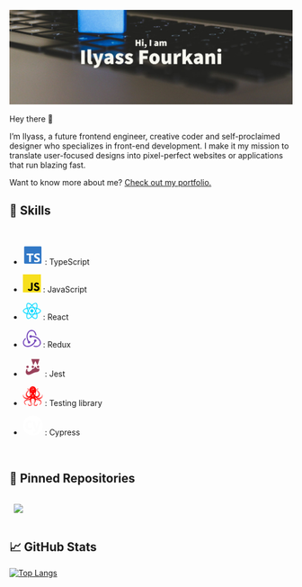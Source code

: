 [![Ilyass's GitHub Banner](./images/Ilyass.png)](https://github.com/Ilyass-shw)

Hey there 👋

I’m Ilyass, a future frontend engineer, creative coder and self-proclaimed designer who specializes in front-end development. I make it my mission to translate user-focused designs into pixel-perfect websites or applications that run blazing fast.

Want to know more about me? [Check out my portfolio.](https://braydoncoyer.dev/)
<br>

## 💼 Skills
<br>

- <svg xmlns="./imgsndSvgs" xmlns:xlink="./imgsndSvgs" aria-hidden="true" focusable="false" width="2.2rem" height="2.2rem" style="-ms-transform: rotate(360deg); -webkit-transform: rotate(360deg); transform: rotate(360deg);" preserveAspectRatio="xMidYMid meet" viewBox="0 0 32 32"><rect x="2" y="2" width="28" height="28" rx="1.312" fill="#3178c6"/><path d="M18.245 23.759v3.068a6.492 6.492 0 0 0 1.764.575a11.56 11.56 0 0 0 2.146.192a9.968 9.968 0 0 0 2.088-.211a5.11 5.11 0 0 0 1.735-.7a3.542 3.542 0 0 0 1.181-1.266a4.469 4.469 0 0 0 .186-3.394a3.409 3.409 0 0 0-.717-1.117a5.236 5.236 0 0 0-1.123-.877a12.027 12.027 0 0 0-1.477-.734q-.6-.249-1.08-.484a5.5 5.5 0 0 1-.813-.479a2.089 2.089 0 0 1-.516-.518a1.091 1.091 0 0 1-.181-.618a1.039 1.039 0 0 1 .162-.571a1.4 1.4 0 0 1 .459-.436a2.439 2.439 0 0 1 .726-.283a4.211 4.211 0 0 1 .956-.1a5.942 5.942 0 0 1 .808.058a6.292 6.292 0 0 1 .856.177a5.994 5.994 0 0 1 .836.3a4.657 4.657 0 0 1 .751.422V13.9a7.509 7.509 0 0 0-1.525-.4a12.426 12.426 0 0 0-1.9-.129a8.767 8.767 0 0 0-2.064.235a5.239 5.239 0 0 0-1.716.733a3.655 3.655 0 0 0-1.171 1.271a3.731 3.731 0 0 0-.431 1.845a3.588 3.588 0 0 0 .789 2.34a6 6 0 0 0 2.395 1.639q.63.26 1.175.509a6.458 6.458 0 0 1 .942.517a2.463 2.463 0 0 1 .626.585a1.2 1.2 0 0 1 .23.719a1.1 1.1 0 0 1-.144.552a1.269 1.269 0 0 1-.435.441a2.381 2.381 0 0 1-.726.292a4.377 4.377 0 0 1-1.018.105a5.773 5.773 0 0 1-1.969-.35a5.874 5.874 0 0 1-1.805-1.045zm-5.154-7.638h4v-2.527H5.938v2.527H9.92v11.254h3.171z" fill="#fff" fill-rule="evenodd"/></svg>      :  TypeScript

- <svg xmlns="./imgsndSvgs" xmlns:xlink="./imgsndSvgs" aria-hidden="true" focusable="false" width="2rem" height="2rem" style="-ms-transform: rotate(360deg); -webkit-transform: rotate(360deg); transform: rotate(360deg);" preserveAspectRatio="xMidYMid meet" viewBox="0 0 256 256"><path d="M0 0h256v256H0V0z" fill="#F7DF1E"/><path d="M67.312 213.932l19.59-11.856c3.78 6.701 7.218 12.371 15.465 12.371c7.905 0 12.89-3.092 12.89-15.12v-81.798h24.057v82.138c0 24.917-14.606 36.259-35.916 36.259c-19.245 0-30.416-9.967-36.087-21.996" fill="#000"/><path d="M152.381 211.354l19.588-11.341c5.157 8.421 11.859 14.607 23.715 14.607c9.969 0 16.325-4.984 16.325-11.858c0-8.248-6.53-11.17-17.528-15.98l-6.013-2.58c-17.357-7.387-28.87-16.667-28.87-36.257c0-18.044 13.747-31.792 35.228-31.792c15.294 0 26.292 5.328 34.196 19.247L210.29 147.43c-4.125-7.389-8.591-10.31-15.465-10.31c-7.046 0-11.514 4.468-11.514 10.31c0 7.217 4.468 10.14 14.778 14.608l6.014 2.577c20.45 8.765 31.963 17.7 31.963 37.804c0 21.654-17.012 33.51-39.867 33.51c-22.339 0-36.774-10.654-43.819-24.574" fill="#000"/></svg> : JavaScript

- <svg xmlns="./imgsndSvgs" xmlns:xlink="./imgsndSvgs" aria-hidden="true" focusable="false" width="2rem" height="2rem" style="-ms-transform: rotate(360deg); -webkit-transform: rotate(360deg); transform: rotate(360deg);" preserveAspectRatio="xMidYMid meet" viewBox="0 0 256 228"><path d="M210.483 73.824a171.49 171.49 0 0 0-8.24-2.597c.465-1.9.893-3.777 1.273-5.621c6.238-30.281 2.16-54.676-11.769-62.708c-13.355-7.7-35.196.329-57.254 19.526a171.23 171.23 0 0 0-6.375 5.848a155.866 155.866 0 0 0-4.241-3.917C100.759 3.829 77.587-4.822 63.673 3.233C50.33 10.957 46.379 33.89 51.995 62.588a170.974 170.974 0 0 0 1.892 8.48c-3.28.932-6.445 1.924-9.474 2.98C17.309 83.498 0 98.307 0 113.668c0 15.865 18.582 31.778 46.812 41.427a145.52 145.52 0 0 0 6.921 2.165a167.467 167.467 0 0 0-2.01 9.138c-5.354 28.2-1.173 50.591 12.134 58.266c13.744 7.926 36.812-.22 59.273-19.855a145.567 145.567 0 0 0 5.342-4.923a168.064 168.064 0 0 0 6.92 6.314c21.758 18.722 43.246 26.282 56.54 18.586c13.731-7.949 18.194-32.003 12.4-61.268a145.016 145.016 0 0 0-1.535-6.842c1.62-.48 3.21-.974 4.76-1.488c29.348-9.723 48.443-25.443 48.443-41.52c0-15.417-17.868-30.326-45.517-39.844zm-6.365 70.984c-1.4.463-2.836.91-4.3 1.345c-3.24-10.257-7.612-21.163-12.963-32.432c5.106-11 9.31-21.767 12.459-31.957c2.619.758 5.16 1.557 7.61 2.4c23.69 8.156 38.14 20.213 38.14 29.504c0 9.896-15.606 22.743-40.946 31.14zm-10.514 20.834c2.562 12.94 2.927 24.64 1.23 33.787c-1.524 8.219-4.59 13.698-8.382 15.893c-8.067 4.67-25.32-1.4-43.927-17.412a156.726 156.726 0 0 1-6.437-5.87c7.214-7.889 14.423-17.06 21.459-27.246c12.376-1.098 24.068-2.894 34.671-5.345c.522 2.107.986 4.173 1.386 6.193zM87.276 214.515c-7.882 2.783-14.16 2.863-17.955.675c-8.075-4.657-11.432-22.636-6.853-46.752a156.923 156.923 0 0 1 1.869-8.499c10.486 2.32 22.093 3.988 34.498 4.994c7.084 9.967 14.501 19.128 21.976 27.15a134.668 134.668 0 0 1-4.877 4.492c-9.933 8.682-19.886 14.842-28.658 17.94zM50.35 144.747c-12.483-4.267-22.792-9.812-29.858-15.863c-6.35-5.437-9.555-10.836-9.555-15.216c0-9.322 13.897-21.212 37.076-29.293c2.813-.98 5.757-1.905 8.812-2.773c3.204 10.42 7.406 21.315 12.477 32.332c-5.137 11.18-9.399 22.249-12.634 32.792a134.718 134.718 0 0 1-6.318-1.979zm12.378-84.26c-4.811-24.587-1.616-43.134 6.425-47.789c8.564-4.958 27.502 2.111 47.463 19.835a144.318 144.318 0 0 1 3.841 3.545c-7.438 7.987-14.787 17.08-21.808 26.988c-12.04 1.116-23.565 2.908-34.161 5.309a160.342 160.342 0 0 1-1.76-7.887zm110.427 27.268a347.8 347.8 0 0 0-7.785-12.803c8.168 1.033 15.994 2.404 23.343 4.08c-2.206 7.072-4.956 14.465-8.193 22.045a381.151 381.151 0 0 0-7.365-13.322zm-45.032-43.861c5.044 5.465 10.096 11.566 15.065 18.186a322.04 322.04 0 0 0-30.257-.006c4.974-6.559 10.069-12.652 15.192-18.18zM82.802 87.83a323.167 323.167 0 0 0-7.227 13.238c-3.184-7.553-5.909-14.98-8.134-22.152c7.304-1.634 15.093-2.97 23.209-3.984a321.524 321.524 0 0 0-7.848 12.897zm8.081 65.352c-8.385-.936-16.291-2.203-23.593-3.793c2.26-7.3 5.045-14.885 8.298-22.6a321.187 321.187 0 0 0 7.257 13.246c2.594 4.48 5.28 8.868 8.038 13.147zm37.542 31.03c-5.184-5.592-10.354-11.779-15.403-18.433c4.902.192 9.899.29 14.978.29c5.218 0 10.376-.117 15.453-.343c-4.985 6.774-10.018 12.97-15.028 18.486zm52.198-57.817c3.422 7.8 6.306 15.345 8.596 22.52c-7.422 1.694-15.436 3.058-23.88 4.071a382.417 382.417 0 0 0 7.859-13.026a347.403 347.403 0 0 0 7.425-13.565zm-16.898 8.101a358.557 358.557 0 0 1-12.281 19.815a329.4 329.4 0 0 1-23.444.823c-7.967 0-15.716-.248-23.178-.732a310.202 310.202 0 0 1-12.513-19.846h.001a307.41 307.41 0 0 1-10.923-20.627a310.278 310.278 0 0 1 10.89-20.637l-.001.001a307.318 307.318 0 0 1 12.413-19.761c7.613-.576 15.42-.876 23.31-.876H128c7.926 0 15.743.303 23.354.883a329.357 329.357 0 0 1 12.335 19.695a358.489 358.489 0 0 1 11.036 20.54a329.472 329.472 0 0 1-11 20.722zm22.56-122.124c8.572 4.944 11.906 24.881 6.52 51.026c-.344 1.668-.73 3.367-1.15 5.09c-10.622-2.452-22.155-4.275-34.23-5.408c-7.034-10.017-14.323-19.124-21.64-27.008a160.789 160.789 0 0 1 5.888-5.4c18.9-16.447 36.564-22.941 44.612-18.3zM128 90.808c12.625 0 22.86 10.235 22.86 22.86s-10.235 22.86-22.86 22.86s-22.86-10.235-22.86-22.86s10.235-22.86 22.86-22.86z" fill="#00D8FF"/></svg> : React
- <svg xmlns="./imgsndSvgs" xmlns:xlink="./imgsndSvgs" aria-hidden="true" focusable="false" width="2rem" height="2rem" style="-ms-transform: rotate(360deg); -webkit-transform: rotate(360deg); transform: rotate(360deg);" preserveAspectRatio="xMidYMid meet" viewBox="0 0 256 244"><path d="M177.381 169.733c9.447-.978 16.614-9.122 16.288-18.896c-.325-9.773-8.47-17.592-18.243-17.592h-.651c-10.1.326-17.918 8.796-17.592 18.895c.326 4.887 2.28 9.122 5.212 12.054c-11.076 21.828-28.016 37.791-53.426 51.148c-17.266 9.122-35.183 12.38-53.1 10.1c-14.66-1.955-26.062-8.47-33.23-19.222c-10.424-15.963-11.401-33.23-2.605-50.496c6.19-12.38 15.962-21.502 22.152-26.063c-1.303-4.235-3.258-11.402-4.235-16.614c-47.237 34.207-42.35 80.468-28.016 102.295c10.75 16.29 32.577 26.389 56.684 26.389c6.515 0 13.03-.652 19.546-2.28c41.699-8.145 73.299-32.905 91.216-69.718zm57.336-40.397c-24.759-28.995-61.245-44.958-102.944-44.958h-5.212c-2.932-5.864-9.122-9.774-15.963-9.774h-.652C99.848 74.93 92.03 83.4 92.355 93.5c.326 9.773 8.47 17.592 18.243 17.592h.651c7.167-.326 13.357-4.887 15.963-11.077h5.864c24.759 0 48.214 7.167 69.39 21.176c16.288 10.751 28.016 24.76 34.531 41.7c5.538 13.683 5.212 27.04-.652 38.443c-9.121 17.266-24.432 26.714-44.63 26.714c-13.031 0-25.41-3.91-31.926-6.842c-3.583 3.258-10.099 8.47-14.66 11.729c14.009 6.515 28.343 10.099 42.025 10.099c31.274 0 54.404-17.267 63.2-34.533c9.447-18.896 8.795-51.474-15.637-79.165zM69.225 175.27c.326 9.774 8.47 17.592 18.243 17.592h.652c10.099-.325 17.917-8.796 17.591-18.895c-.325-9.774-8.47-17.592-18.243-17.592h-.651c-.652 0-1.63 0-2.28.325c-13.357-22.153-18.895-46.26-16.94-72.323c1.302-19.547 7.818-36.488 19.22-50.497c9.447-12.054 27.69-17.918 40.07-18.243c34.531-.652 49.19 42.351 50.168 59.618c4.235.977 11.402 3.258 16.289 4.887C189.434 27.366 156.857 0 125.584 0c-29.32 0-56.359 21.176-67.11 52.451c-14.985 41.7-5.212 81.771 13.031 113.372c-1.628 2.28-2.606 5.864-2.28 9.448z" fill="#764ABC"/></svg> :  Redux
- <svg xmlns="./imgsndSvgs" xmlns:xlink="./imgsndSvgs" aria-hidden="true" focusable="false" width="2.2rem" height="2.2rem" style="-ms-transform: rotate(360deg); -webkit-transform: rotate(360deg); transform: rotate(360deg);" preserveAspectRatio="xMidYMid meet" viewBox="0 0 32 32"><path d="M27.089 15.786a2.606 2.606 0 0 0-2.606-2.606c-.093 0-.184.005-.274.014l3.58-10.557H12.577l3.574 10.548c-.052 0-.105-.005-.158-.005a2.607 2.607 0 0 0-.792 5.09a11.375 11.375 0 0 1-2.049 2.579A10.443 10.443 0 0 1 9.5 23.116a3.324 3.324 0 0 1-1.665-4.23c.077-.18.155-.362.23-.544a2.608 2.608 0 1 0-2.09-.4a20.08 20.08 0 0 0-1.889 4.788c-.354 2.135 0 4.4 1.845 5.681c4.3 2.981 8.969-1.848 13.891-3.061c1.784-.44 3.742-.369 5.313-1.28a4.443 4.443 0 0 0 2.179-3.088a4.639 4.639 0 0 0-.831-3.521a2.6 2.6 0 0 0 .606-1.671zM18.6 15.8v-.009a2.605 2.605 0 0 0-1.256-2.23L20.188 7.8l2.85 5.814a2.6 2.6 0 0 0-1.161 2.169v.057L18.6 15.8z" fill="#99425b"/><path d="M27.726 15.786a3.248 3.248 0 0 0-2.643-3.186L28.677 2H11.689l3.6 10.621a3.242 3.242 0 0 0-1.005 5.919a10.852 10.852 0 0 1-1.568 1.846a9.836 9.836 0 0 1-3.16 2.03a2.657 2.657 0 0 1-1.134-3.281l.04-.093l.074-.175a3.244 3.244 0 1 0-3.34-.754c-.108.231-.222.465-.339.706a14.022 14.022 0 0 0-1.4 3.8c-.465 2.8.285 5.043 2.111 6.308A5.751 5.751 0 0 0 8.934 30c2.132 0 4.289-1.071 6.4-2.119a23.638 23.638 0 0 1 4.642-1.917a18.262 18.262 0 0 1 1.8-.319a9.969 9.969 0 0 0 3.679-1.028a5.088 5.088 0 0 0 2.487-3.53a5.255 5.255 0 0 0-.69-3.613a3.225 3.225 0 0 0 .475-1.688zm-1.273 0a1.97 1.97 0 1 1-1.97-1.97a1.973 1.973 0 0 1 1.97 1.97zM26.9 3.273l-3.174 9.36a3.283 3.283 0 0 0-.4.125l-3.135-6.4l-3.145 6.362a3.276 3.276 0 0 0-.419-.114l-3.163-9.333zM15.993 13.816a1.97 1.97 0 1 1-1.97 1.97a1.972 1.972 0 0 1 1.97-1.97zm-8.523.019a1.97 1.97 0 1 1-1.97 1.97a1.972 1.972 0 0 1 1.969-1.97zm19.217 7.034a3.818 3.818 0 0 1-1.871 2.646a8.88 8.88 0 0 1-3.223.87c-.632.091-1.285.185-1.924.343a24.609 24.609 0 0 0-4.9 2.013c-3.164 1.571-5.9 2.928-8.472 1.143c-1.887-1.308-1.8-3.728-1.58-5.054A12.775 12.775 0 0 1 6 19.376l.27-.559a3.25 3.25 0 0 0 .838.21a3.963 3.963 0 0 0 2.1 4.655l.245.126l.259-.093a11.022 11.022 0 0 0 3.876-2.4a12.11 12.11 0 0 0 1.918-2.32a3.241 3.241 0 0 0 2.64-5.627l2.038-4.121l2.059 4.2a3.24 3.24 0 0 0 4.088 5a3.952 3.952 0 0 1 .355 2.421z" fill="#fff"/></svg> : Jest
- <svg xmlns="./imgsndSvgs" xmlns:xlink="./imgsndSvgs" aria-hidden="true" focusable="false" width="2.2rem" height="2.2rem" style="-ms-transform: rotate(360deg); -webkit-transform: rotate(360deg); transform: rotate(360deg);" preserveAspectRatio="xMidYMid meet" viewBox="0 0 24 24"><path d="M23.447 9.756c.028.05.053.113.078.186c-.028-.06-.047-.129-.078-.186c.592 2.304-1.95 5.003-5.13 4.239h.001c4.596-3.01 2.332-6.772.19-8.58c-1.762-1.49-.721-1.95.021-1.95c.237 0 .443.046.519.121l-.005-.004l.006.004c-.018-1.433-5.066-1.11-.65 3.494c2.268 2.365-.408 7.596-3.596 3.618a.974.974 0 0 1-.071-.113c.515-.214.937-.795.937-1.753a2.383 2.383 0 0 0-.197-.986c.368-.75.707-1.647.707-2.77c0-2.684-1.742-5.076-4.18-5.076s-4.18 2.392-4.18 5.076c0 1.123.339 2.02.707 2.771a2.374 2.374 0 0 0-.197.988c0 .958.421 1.54.937 1.753a.985.985 0 0 1-.072.113C6.006 14.679 3.33 9.447 5.598 7.083c4.417-4.604-.633-4.926-.651-3.494l.008-.004c.078-.074.28-.12.515-.12c.742 0 1.783.46.021 1.95c-2.133 1.8-4.383 5.538.139 8.542c.018.013.03.027.049.04c-3.176.764-5.714-1.928-5.131-4.232l.004-.01c-.001.002-.002.005-.004.006l.001-.003l-.003.007c-1.174 1.61-.606 5.779 3.778 6.168c.019.003.035.009.054.012c-4.36 1-3.048 7.02.021 6.056L4.388 22l.016-.003C2.27 21.652 2.11 19 3.176 18.087c1.172-1.006 2.519-.137 5.302-.932l.03-.004c-.03 2.446 2.352 3.76 1.103 5.16c-1.316 1.473-3.112-.1-2.858-1.55l.006-.029l-.004.008v-.004l-.004.012C5.65 22.598 7.044 24 8.61 24c.899 0 1.855-.462 2.429-1.567c1.214-2.337-2.385-6.432.96-6.432c3.344 0-.255 4.095.959 6.432c.574 1.105 1.53 1.567 2.43 1.567c1.571 0 2.97-1.411 1.85-3.268l.005.021l-.006-.017c.276 1.457-1.533 3.057-2.855 1.575c-1.244-1.404 1.131-2.718 1.106-5.163c2.806.812 4.157-.072 5.334.94c1.066.911.906 3.564-1.228 3.91h.007c3.07.958 4.377-5.054.018-6.057l.005-.001c4.44-.362 5.009-4.573 3.822-6.184zm-20.238.39C3.072 7.9 5.019 6.073 5.62 5.565c.838-.707 1.165-1.272.998-1.727a.809.809 0 0 0-.656-.512a1.411 1.411 0 0 0-.573.03c.169-.082.365-.13.574-.13c.475 0 .866.223.995.569c.117.313.12 1.007-1.174 2.133c-2.047 1.783-2.213 3.922-1.685 5.33c.458 1.223 1.47 2.014 2.58 2.014c.177 0 .355-.02.533-.057c-.54.46-1.16.61-1.412.656c-1.494-1.045-2.512-2.419-2.591-3.727zm5.208 6.873c-1.135.302-2.295.319-3.038.323c-.924.006-1.655.01-2.333.593c-.617.528-.873 1.594-.609 2.536c.091.325.19.656.426.857c.178.153.482.37.787.522l-.016-.004c.019.01.033.023.052.033c-.993-.212-1.572-1.18-1.642-2.134c-.088-1.205.602-2.728 2.832-3.055c.354-.052.728-.083 1.101-.114c.91-.076 1.85-.155 2.497-.54c-.024.38-.046.788-.057.983zm.25-2.684c-.65.998-1.936 1.153-3.07 1.29c-.32.038-.613.083-.883.138l-.356-.024c-1.801-.156-3.141-1.006-3.775-2.396a4.068 4.068 0 0 1-.353-2.055s.038-.376.108-.77c-.087 1.095.207 2.138.88 2.997a4.649 4.649 0 0 0 3.636 1.762c1.33 0 2.588-.59 3.545-1.663c.33-.37.478-.398.516-.398c.128.186.019.708-.247 1.119zm6.372-5.503c0 1.347-1.527 1.347-1.527 0s1.527-1.347 1.527 0zM13.234 3.34c0 .741-1.235.741-1.235 0c0-.74 1.235-.74 1.235 0zm-.258 8.156c0 .749-.06 1.356-.133 1.356s-.126-.605-.125-1.355c0-.75.062-1.356.133-1.356c.07 0 .128.606.125 1.355zm-.952-1.614c.056 0 .1.73.1 1.631s-.044 1.631-.1 1.631s-.1-.73-.1-1.63c0-.902.045-1.632.1-1.632zm-.193-8.21c0 .511-.849.511-.849 0s.85-.506.85 0zm-.587 4.22c0-.354.587-.351.587 0c0 .354-.587.354-.587 0zm.046 5.622c0 .768-.064 1.39-.137 1.39c-.073 0-.132-.622-.131-1.389s.064-1.389.138-1.389c.074 0 .132.62.13 1.388zm0-7.495c0 .51-.849.51-.849 0s.849-.51.849 0zm-1.147-1.234c0 .353-.587.353-.587 0s.587-.353.587 0zm-.08 2.508c0 .255-.425.255-.425 0c0-.256.424-.256.424 0zm-1.1 3.54c0-1.347 1.528-1.347 1.528 0s-1.528 1.347-1.528 0zm5.327 9.088c-.078.74-.273 1.38-.446 1.946c-.347 1.138-.622 2.036.242 3.002c.363.407.829.622 1.346.622c.64 0 1.278-.34 1.664-.889a1.97 1.97 0 0 0 .325-.844c.017.16.026.31.015.417a1.623 1.623 0 0 1-.197.646c-.336.595-1.063.98-1.85.98c-.95 0-1.77-.532-2.253-1.459c-.481-.927-.132-2.214.177-3.35c.302-1.115.564-2.077.104-2.678c-.263-.345-.727-.512-1.417-.512c-.691 0-1.155.167-1.418.512c-.46.6-.198 1.563.104 2.678c.309 1.136.658 2.423.177 3.35c-.482.927-1.303 1.459-2.252 1.459c-.788 0-1.515-.385-1.851-.98a1.623 1.623 0 0 1-.182-1.058c.048.296.142.582.323.84c.387.547 1.025.888 1.665.888c.518 0 .984-.215 1.348-.622c.862-.966.588-1.862.24-2.998c-.173-.567-.369-1.21-.445-1.95c-.1-.966.119-1.827.6-2.36c.399-.441.967-.666 1.69-.666s1.293.224 1.69.665c.48.533.7 1.393.6 2.36zm3.029-4.647c1.11 0 2.122-.79 2.579-2.014c.526-1.408.36-3.547-1.69-5.33c-1.295-1.127-1.292-1.82-1.175-2.134c.13-.345.52-.569.994-.569c.193 0 .372.045.532.115l.011.004a1.466 1.466 0 0 0-.533-.018a.809.809 0 0 0-.656.512c-.166.455.16 1.02.998 1.728c.6.507 2.548 2.334 2.411 4.578c-.08 1.308-1.097 2.682-2.591 3.727a3.072 3.072 0 0 1-1.412-.656c.177.038.356.057.532.057zm4.635 6.469c-.07.956-.65 1.922-1.645 2.134c.015-.008.028-.018.042-.027c.305-.153.608-.368.785-.52c.235-.202.335-.533.426-.858c.264-.942.008-2.008-.609-2.536c-.678-.582-1.409-.587-2.333-.593c-.743-.004-1.903-.021-3.04-.323c-.01-.196-.03-.602-.054-.983c.647.386 1.589.465 2.5.542c.373.031.744.062 1.097.113c2.23.327 2.919 1.848 2.83 3.05zm-2.666-3.979c-.271-.056-.565-.1-.886-.14c-1.135-.136-2.421-.291-3.07-1.29c-.268-.41-.38-.93-.292-1.09a.145.145 0 0 1 .048-.009c.09 0 .238.073.511.379c.957 1.073 2.217 1.663 3.546 1.663c1.414 0 2.774-.66 3.637-1.763c.672-.858.965-1.9.88-2.994c.07.393.107.77.107.77a4.068 4.068 0 0 1-.353 2.054c-.634 1.39-1.974 2.24-3.775 2.396l-.353.024zm-9.69-7.495a.236.236 0 0 1 .11.221a.236.236 0 1 1-.47 0a.235.235 0 0 1 .36-.221zm4.295.443a.235.235 0 0 1-.11-.222a.235.235 0 1 1 .469 0a.236.236 0 0 1-.359.222z" fill="red"/></svg> : Testing library
- <svg xmlns="./imgsndSvgs" xmlns:xlink="./imgsndSvgs" aria-hidden="true" focusable="false" width="2.2rem" height="2.2rem" style="-ms-transform: rotate(360deg); -webkit-transform: rotate(360deg); transform: rotate(360deg);" preserveAspectRatio="xMidYMid meet" viewBox="0 0 24 24"><path d="M11.998 0C5.366 0 0 5.367 0 12a11.992 11.992 0 0 0 12 12c6.633 0 12-5.367 12-12c-.001-6.633-5.412-12-12.002-12zM6.37 14.575c.392.523.916.742 1.657.742c.35 0 .699-.044 1.004-.175c.306-.13.655-.306 1.09-.567l1.223 1.745c-1.003.83-2.138 1.222-3.447 1.222c-1.048 0-1.92-.218-2.705-.654a4.393 4.393 0 0 1-1.746-1.92c-.392-.83-.611-1.79-.611-2.925c0-1.09.219-2.094.61-2.923a4.623 4.623 0 0 1 1.748-2.007c.741-.48 1.657-.698 2.661-.698c.699 0 1.353.087 1.877.305a5.64 5.64 0 0 1 1.614.96l-1.222 1.658A4.786 4.786 0 0 0 9.12 8.77c-.305-.13-.698-.174-1.048-.174c-1.483 0-2.225 1.134-2.225 3.446c-.043 1.18.175 2.008.524 2.532H6.37zm12 2.705c-.436 1.353-1.091 2.357-2.008 3.098c-.916.743-2.138 1.135-3.665 1.266l-.305-2.05c1.003-.132 1.745-.35 2.225-.7c.174-.13.524-.523.524-.523L11.519 6.764h3.01l2.095 8.683l2.226-8.683h2.923L18.37 17.28z" fill="white"/></svg> : Cypress
<br>

## 📌 Pinned Repositories

<a href="https://github.com/Ilyass-shw/Shw-shop">
  <img align="center" style="margin:1rem 0.5rem" src="https://github-readme-stats.vercel.app/api/pin/?username=Ilyass-shw&repo=Shw-shop&theme=midnight-purple&show_icons=true" />
</a>
<br>

## 📈 GitHub Stats

[![Top Langs](https://github-readme-stats.vercel.app/api/top-langs/?username=Ilyass-shw&theme=midnight-purple)](https://github.com/Ilyass-shw/Ilyass-shw)
